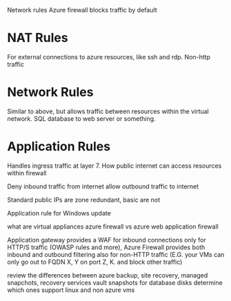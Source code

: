 Network rules
Azure firewall blocks traffic by default

# NAT Rules
For external connections to azure resources, like ssh and rdp. Non-http traffic
# Network Rules
Similar to above, but allows traffic between resources within the virtual network. SQL database to web server or something.
# Application Rules
Handles ingress traffic at layer 7. How public internet can access resources within firewall

Deny inbound traffic from internet
allow outbound traffic to internet

Standard public IPs are zone redundant, basic are not

Application rule for Windows update

what are virtual appliances
azure firewall vs azure web application firewall

Application gateway provides a WAF for inbound connections only for HTTP/S traffic (OWASP rules and more), Azure Firewall provides both inbound and outbound filtering also for non-HTTP traffic (E.G. your VMs can only go out to FQDN X, Y on port Z, K. and block other traffic)


review the differences between azure backup, site recovery, managed snapchots, recovery services vault
snapshots for database disks
determine which ones support linux and non azure vms